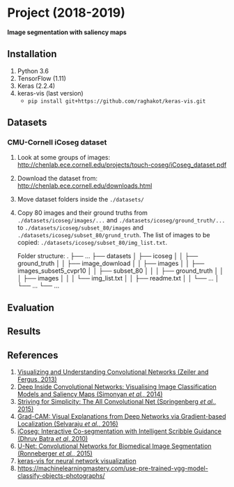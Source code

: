 # Project (2018-2019)
__Image segmentation with saliency maps__

## Installation
1. Python 3.6
2. TensorFlow (1.11)
3. Keras (2.2.4)
4. keras-vis (last version)
    - `pip install git+https://github.com/raghakot/keras-vis.git`

## Datasets
### __CMU-Cornell iCoseg dataset__
1. Look at some groups of images: http://chenlab.ece.cornell.edu/projects/touch-coseg/iCoseg_dataset.pdf
2. Download the dataset from: http://chenlab.ece.cornell.edu/downloads.html
3. Move dataset folders inside the `./datasets/`
4. Copy 80 images and their ground truths from `./datasets/icoseg/images/...` and `./datasets/icoseg/ground_truth/...` to `./datasets/icoseg/subset_80/images` and `./datasets/icoseg/subset_80/grund_truth`.
The list of images to be copied: `./datasets/icoseg/subset_80/img_list.txt`.
   
    Folder structure:
    .
    ├── ...
    ├── datasets
    │   ├── icoseg
    │   │   ├── ground_truth
    │   │   ├── image_download
    │   │   ├── images
    │   │   ├── images\_subset5\_cvpr10
    │   │   ├── subset_80
    │   │   │   ├── ground_truth
    │   │   │   ├── images
    │   │   │   └── img_list.txt
    │   │   ├── readme.txt
    │   │   └── ...
    │   └── ...
    └── ...

## Evaluation

## Results

## References
1. [Visualizing and Understanding Convolutional Networks (Zeiler and Fergus, 2013)](https://arxiv.org/abs/1311.2901)
2. [Deep Inside Convolutional Networks: Visualising Image Classification Models and Saliency Maps (Simonyan _et al._, 2014)](https://arxiv.org/abs/1312.6034)
3. [Striving for Simplicity: The All Convolutional Net (Springenberg _et al._, 2015)](https://arxiv.org/abs/1412.6806)
4. [Grad-CAM: Visual Explanations from Deep Networks via Gradient-based Localization (Selvaraju _et al._, 2016)](https://arxiv.org/abs/1610.02391)
5. [iCoseg: Interactive Co-segmentation with Intelligent Scribble Guidance (Dhruv Batra _et al_, 2010)](https://www.researchgate.net/publication/224164344_iCoseg_Interactive_co-segmentation_with_intelligent_scribble_guidance)
6. [U-Net: Convolutional Networks for Biomedical Image Segmentation (Ronneberger _et al._, 2015)](https://arxiv.org/abs/1505.04597)
7. [keras-vis for neural network visualization](https://raghakot.github.io/keras-vis/visualizations/saliency/)
8. https://machinelearningmastery.com/use-pre-trained-vgg-model-classify-objects-photographs/

